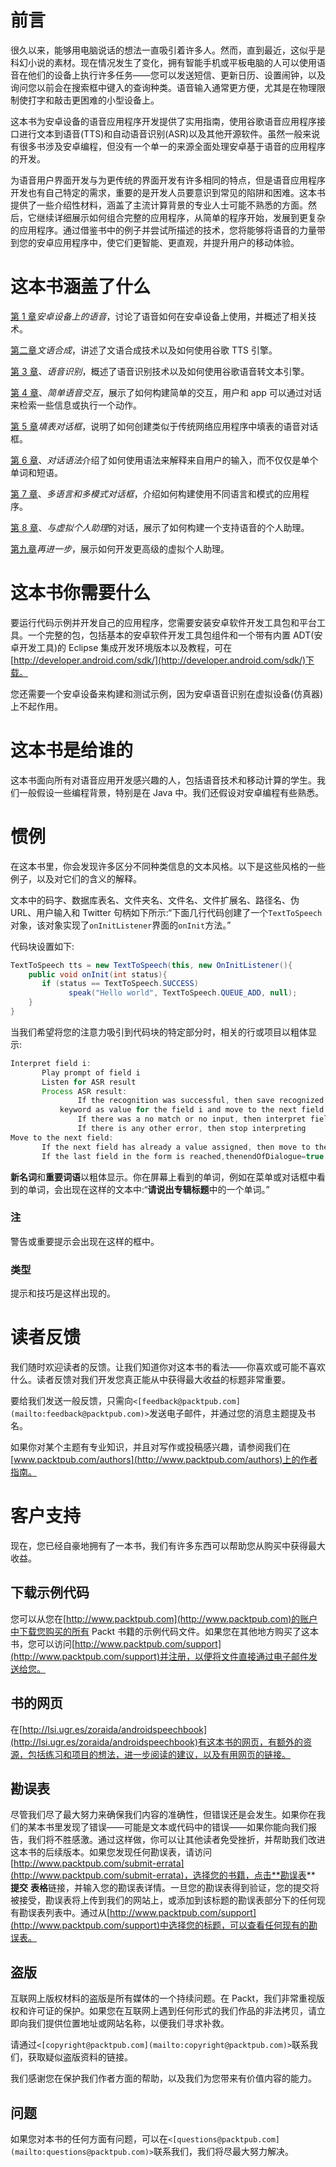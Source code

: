 # 前言

很久以来，能够用电脑说话的想法一直吸引着许多人。然而，直到最近，这似乎是科幻小说的素材。现在情况发生了变化，拥有智能手机或平板电脑的人可以使用语音在他们的设备上执行许多任务——您可以发送短信、更新日历、设置闹钟，以及询问您以前会在搜索框中键入的查询种类。语音输入通常更方便，尤其是在物理限制使打字和敲击更困难的小型设备上。

这本书为安卓设备的语音应用程序开发提供了实用指南，使用谷歌语音应用程序接口进行文本到语音(TTS)和自动语音识别(ASR)以及其他开源软件。虽然一般来说有很多书涉及安卓编程，但没有一个单一的来源全面处理安卓基于语音的应用程序的开发。

为语音用户界面开发与为更传统的界面开发有许多相同的特点，但是语音应用程序开发也有自己特定的需求，重要的是开发人员要意识到常见的陷阱和困难。这本书提供了一些介绍性材料，涵盖了主流计算背景的专业人士可能不熟悉的方面。然后，它继续详细展示如何组合完整的应用程序，从简单的程序开始，发展到更复杂的应用程序。通过借鉴书中的例子并尝试所描述的技术，您将能够将语音的力量带到您的安卓应用程序中，使它们更智能、更直观，并提升用户的移动体验。

# 这本书涵盖了什么

[第 1 章](01.html "Chapter 1. Speech on Android Devices")*安卓设备上的语音*，讨论了语音如何在安卓设备上使用，并概述了相关技术。

[第二章](02.html "Chapter 2. Text-to-Speech Synthesis")*文语合成*，讲述了文语合成技术以及如何使用谷歌 TTS 引擎。

[第 3 章](03.html "Chapter 3. Speech Recognition")、*语音识别*，概述了语音识别技术以及如何使用谷歌语音转文本引擎。

[第 4 章](04.html "Chapter 4. Simple Voice Interactions")、*简单语音交互*，展示了如何构建简单的交互，用户和 app 可以通过对话来检索一些信息或执行一个动作。

[第 5 章](05.html "Chapter 5. Form-filling Dialogs")*填表对话框*，说明了如何创建类似于传统网络应用程序中填表的语音对话框。

[第 6 章](06.html "Chapter 6. Grammars for Dialog")、*对话语法*介绍了如何使用语法来解释来自用户的输入，而不仅仅是单个单词和短语。

[第 7 章](07.html "Chapter 7. Multilingual and Multimodal Dialogs")、*多语言和多模式对话框*，介绍如何构建使用不同语言和模式的应用程序。

[第 8 章](08.html "Chapter 8. Dialogs with Virtual Personal Assistants")、*与虚拟个人助理*的对话，展示了如何构建一个支持语音的个人助理。

[第九章](09.html "Chapter 9. Taking it Further")*再进一步*，展示如何开发更高级的虚拟个人助理。

# 这本书你需要什么

要运行代码示例并开发自己的应用程序，您需要安装安卓软件开发工具包和平台工具。一个完整的包，包括基本的安卓软件开发工具包组件和一个带有内置 ADT(安卓开发工具)的 Eclipse 集成开发环境版本以及教程，可在[http://developer.android.com/sdk/](http://developer.android.com/sdk/)下载。

您还需要一个安卓设备来构建和测试示例，因为安卓语音识别在虚拟设备(仿真器)上不起作用。

# 这本书是给谁的

这本书面向所有对语音应用开发感兴趣的人，包括语音技术和移动计算的学生。我们一般假设一些编程背景，特别是在 Java 中。我们还假设对安卓编程有些熟悉。

# 惯例

在这本书里，你会发现许多区分不同种类信息的文本风格。以下是这些风格的一些例子，以及对它们的含义的解释。

文本中的码字、数据库表名、文件夹名、文件名、文件扩展名、路径名、伪 URL、用户输入和 Twitter 句柄如下所示:“下面几行代码创建了一个`TextToSpeech`对象，该对象实现了`onInitListener`界面的`onInit`方法。”

代码块设置如下:

```java
TextToSpeech tts = new TextToSpeech(this, new OnInitListener(){ 
    public void onInit(int status){ 
       if (status == TextToSpeech.SUCCESS) 
             speak("Hello world", TextToSpeech.QUEUE_ADD, null); 
    }
}
```

当我们希望将您的注意力吸引到代码块的特定部分时，相关的行或项目以粗体显示:

```java
Interpret field i:
       Play prompt of field i
       Listen for ASR result
       Process ASR result:
               If the recognition was successful, then save recognized
	       keyword as value for the field i and move to the next field
               If there was a no match or no input, then interpret field i
               If there is any other error, then stop interpreting
Move to the next field:
       If the next field has already a value assigned, then move to the next one
       If the last field in the form is reached,thenendOfDialogue=true
```

**新名词**和**重要词语**以粗体显示。你在屏幕上看到的单词，例如在菜单或对话框中看到的单词，会出现在这样的文本中:“**请说出专辑标题**中的一个单词。”

### 注

警告或重要提示会出现在这样的框中。

### 类型

提示和技巧是这样出现的。

# 读者反馈

我们随时欢迎读者的反馈。让我们知道你对这本书的看法——你喜欢或可能不喜欢什么。读者反馈对我们开发您真正能从中获得最大收益的标题非常重要。

要给我们发送一般反馈，只需向`<[feedback@packtpub.com](mailto:feedback@packtpub.com)>`发送电子邮件，并通过您的消息主题提及书名。

如果你对某个主题有专业知识，并且对写作或投稿感兴趣，请参阅我们在[www.packtpub.com/authors](http://www.packtpub.com/authors)上的作者指南。

# 客户支持

现在，您已经自豪地拥有了一本书，我们有许多东西可以帮助您从购买中获得最大收益。

## 下载示例代码

您可以从您在[http://www.packtpub.com](http://www.packtpub.com)的账户中下载您购买的所有 Packt 书籍的示例代码文件。如果您在其他地方购买了这本书，您可以访问[http://www.packtpub.com/support](http://www.packtpub.com/support)并注册，以便将文件直接通过电子邮件发送给您。

## 书的网页

在[http://lsi.ugr.es/zoraida/androidspeechbook](http://lsi.ugr.es/zoraida/androidspeechbook)有这本书的网页，有额外的资源，包括练习和项目的想法，进一步阅读的建议，以及有用网页的链接。

## 勘误表

尽管我们尽了最大努力来确保我们内容的准确性，但错误还是会发生。如果你在我们的某本书里发现了错误——可能是文本或代码中的错误——如果你能向我们报告，我们将不胜感激。通过这样做，你可以让其他读者免受挫折，并帮助我们改进这本书的后续版本。如果您发现任何勘误表，请访问[http://www.packtpub.com/submit-errata](http://www.packtpub.com/submit-errata)，选择您的书籍，点击**勘误表** **提交** **表格**链接，并输入您的勘误表详情。一旦您的勘误表得到验证，您的提交将被接受，勘误表将上传到我们的网站上，或添加到该标题的勘误表部分下的任何现有勘误表列表中。通过从[http://www.packtpub.com/support](http://www.packtpub.com/support)中选择您的标题，可以查看任何现有的勘误表。

## 盗版

互联网上版权材料的盗版是所有媒体的一个持续问题。在 Packt，我们非常重视版权和许可证的保护。如果您在互联网上遇到任何形式的我们作品的非法拷贝，请立即向我们提供位置地址或网站名称，以便我们寻求补救。

请通过`<[copyright@packtpub.com](mailto:copyright@packtpub.com)>`联系我们，获取疑似盗版资料的链接。

我们感谢您在保护我们作者方面的帮助，以及我们为您带来有价值内容的能力。

## 问题

如果您对本书的任何方面有问题，可以在`<[questions@packtpub.com](mailto:questions@packtpub.com)>`联系我们，我们将尽最大努力解决。